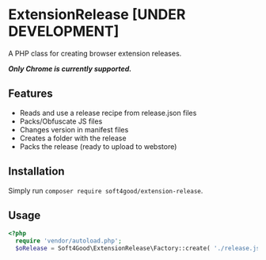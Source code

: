 ExtensionRelease [UNDER DEVELOPMENT]
==========

A PHP class for creating browser extension releases.

***Only Chrome is currently supported.***

## Features

- Reads and use a release recipe from release.json files
- Packs/Obfuscate JS files
- Changes version in manifest files
- Creates a folder with the release
- Packs the release (ready to upload to webstore) 

## Installation

Simply run `composer require soft4good/extension-release`.

## Usage

```php
<?php
  require 'vendor/autoload.php';
  $oRelease = Soft4Good\ExtensionRelease\Factory::create( './release.json' ); // see release.json file...
```
